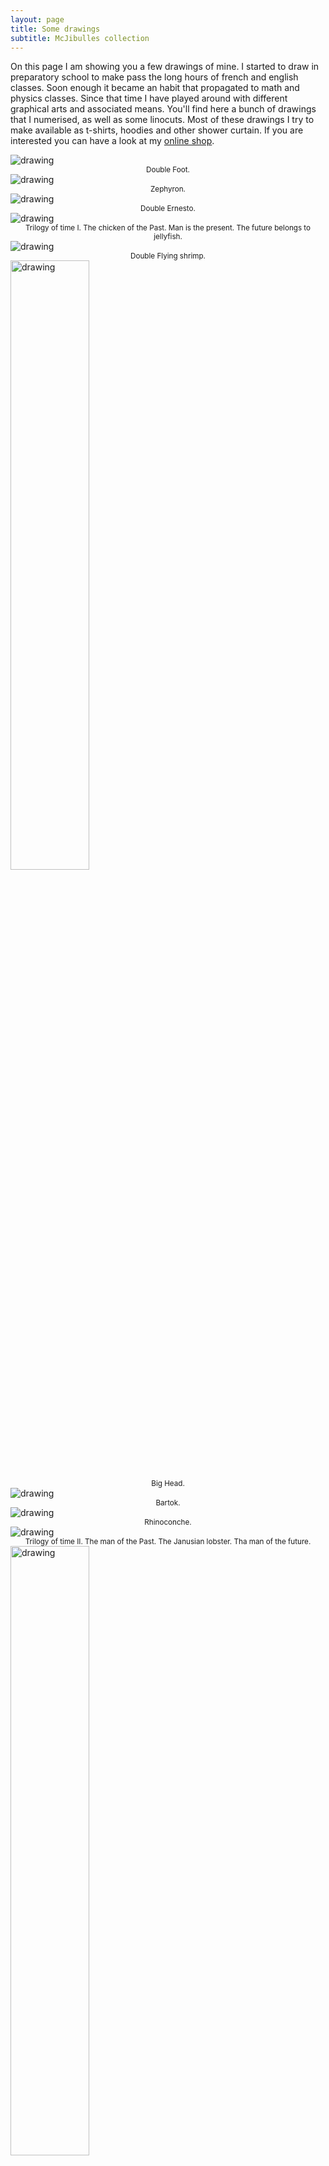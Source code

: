 ```yaml
---
layout: page
title: Some drawings
subtitle: McJibulles collection
---
```


On this page I am showing you a few drawings of mine. I started to draw in preparatory school to make pass the long hours of french and english classes. Soon enough it became an habit that propagated to math and physics classes. Since that time I have played around with different graphical arts and associated means. You'll find here a bunch of drawings that I numerised, as well as some linocuts. Most of these drawings I try to make available as t-shirts, hoodies and other shower curtain. If you are interested you can have a look at my [online shop](https://mcjibulles.creator-spring.com/).

<img src="https://JCMariani.github.io/assets/img/Drawings_00_Double-pied.png" alt="drawing" class="center"/>
<center>
<small style="text-align: center;">Double Foot.</small>
</center>

<img src="https://JCMariani.github.io/assets/img/Drawings_01_zephyron.png" alt="drawing" class="center"/>
<center>
<small>Zephyron.</small>
</center>

<img src="https://JCMariani.github.io/assets/img/Drawings_02_Ernesto_Yeah_I.png" alt="drawing" class="center"/>
<center>
<small>Double Ernesto.</small>
</center>

<img src="https://JCMariani.github.io/assets/img/Drawings_03_Lino_trilogy_of_time.jpg" alt="drawing" class="center"/>
<center>
<small>Trilogy of time I. The chicken of the Past. Man is the present. The future belongs to jellyfish.</small>
</center>

<img src="https://JCMariani.github.io/assets/img/Drawings_04_Crevette-C6.png" alt="drawing" class="center"/>
<center>
<small>Double Flying shrimp.</small>
</center>

<img src="https://JCMariani.github.io/assets/img/Drawings_05_Tete-C5.png" width="50%" alt="drawing" class="center"/>
<center>
<small>Big Head.</small>
</center>

<img src="https://JCMariani.github.io/assets/img/Drawings_06_Bartok.png" alt="drawing" class="center"/>
<center>
<small>Bartok.</small>
</center>

<img src="https://JCMariani.github.io/assets/img/Drawings_07_RhinoConhe-Cercle-C1.png" alt="drawing" class="center"/>
<center>
<small>Rhinoconche.</small>
</center>

<img src="https://JCMariani.github.io/assets/img/Drawings_08_TMFTP_Nice_BW.png" alt="drawing" class="center"/>
<center>
<small>Trilogy of time II. The man of the Past. The Janusian lobster. Tha man of the future.</small>
</center>

<img src="https://JCMariani.github.io/assets/img/Drawings_09_FdB.png" alt="drawing" height="50%" class="center"/>
<center>
<small>Wood fairy.</small>
</center>

<img src="https://JCMariani.github.io/assets/img/Drawings_10_bato_BW.png" alt="drawing" width="50%"  class="center"/>
<center>
<small>Walkin' ship.</small>
</center>

<img src="https://JCMariani.github.io/assets/img/Drawings_11_auberchicken_ready.png" alt="drawing" class="center"/>
<center>
<small>Auberchicken.</small>
</center>

<img src="https://JCMariani.github.io/assets/img/Drawings_12_Animal_BW.png" alt="drawing" class="center"/>
<center>
<small>Elephant.</small>
</center>
